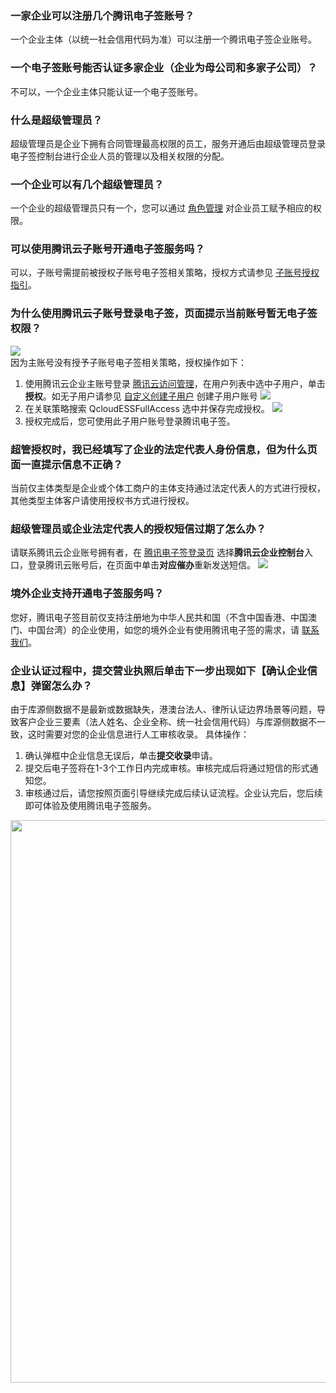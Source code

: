 ### 一家企业可以注册几个腾讯电子签账号？
一个企业主体（以统一社会信用代码为准）可以注册一个腾讯电子签企业账号。

### 一个电子签账号能否认证多家企业（企业为母公司和多家子公司）？
不可以，一个企业主体只能认证一个电子签账号。
 

### 什么是超级管理员？
超级管理员是企业下拥有合同管理最高权限的员工，服务开通后由超级管理员登录电子签控制台进行企业人员的管理以及相关权限的分配。


### 一个企业可以有几个超级管理员？
一个企业的超级管理员只有一个，您可以通过 [角色管理](https://cloud.tencent.com/document/product/1323/61355) 对企业员工赋予相应的权限。

### 可以使用腾讯云子账号开通电子签服务吗？
可以，子账号需提前被授权子账号电子签相关策略，授权方式请参见 [子账号授权指引](https://cloud.tencent.com/document/product/1323/58484#Q13)。

### 为什么使用腾讯云子账号登录电子签，页面提示当前账号暂无电子签权限？
![](https://qcloudimg.tencent-cloud.cn/raw/ecf0b7721d8f2ada3b0f635a6a29bda7.png)     
因为主账号没有授予子账号电子签相关策略，授权操作如下： 
1. 使用腾讯云企业主账号登录 [腾讯云访问管理](https://console.cloud.tencent.com/cam)，在用户列表中选中子用户，单击**授权**。如无子用户请参见 [自定义创建子用户](https://cloud.tencent.com/document/product/598/13674) 创建子用户账号
![](https://qcloudimg.tencent-cloud.cn/raw/039315db6625f7360f7d7a7dae9cc880.png)
2. 在关联策略搜索 QcloudESSFullAccess 选中并保存完成授权。
![](https://qcloudimg.tencent-cloud.cn/raw/a67241370d40761fec5976cc14d6e020.png)    
3. 授权完成后，您可使用此子用户账号登录腾讯电子签。

### 超管授权时，我已经填写了企业的法定代表人身份信息，但为什么页面一直提示信息不正确？
当前仅主体类型是企业或个体工商户的主体支持通过法定代表人的方式进行授权，其他类型主体客户请使用授权书方式进行授权。


### 超级管理员或企业法定代表人的授权短信过期了怎么办？
请联系腾讯云企业账号拥有者，在 [腾讯电子签登录页](https://ess.tencent.cn/login) 选择**腾讯云企业控制台**入口，登录腾讯云账号后，在页面中单击**对应催办**重新发送短信。
![](https://qcloudimg.tencent-cloud.cn/raw/7f889ec2e5e7f8d3710fcc31b2b7c06d.png)

### 境外企业支持开通电子签服务吗？
您好，腾讯电子签目前仅支持注册地为中华人民共和国（不含中国香港、中国澳门、中国台湾）的企业使用，如您的境外企业有使用腾讯电子签的需求，请 [联系我们](https://cloud.tencent.com/document/product/1323/59638)。

### 企业认证过程中，提交营业执照后单击下一步出现如下【确认企业信息】弹窗怎么办？
由于库源侧数据不是最新或数据缺失，港澳台法人、律所认证边界场景等问题，导致客户企业三要素（法人姓名、企业全称、统一社会信用代码）与库源侧数据不一致，这时需要对您的企业信息进行人工审核收录。
具体操作：
1. 确认弹框中企业信息无误后，单击**提交收录**申请。
2. 提交后电子签将在1-3个工作日内完成审核。审核完成后将通过短信的形式通知您。
3. 审核通过后，请您按照页面引导继续完成后续认证流程。企业认完后，您后续即可体验及使用腾讯电子签服务。

<img style="width:900px; max-width: inherit;" src="https://qcloudimg.tencent-cloud.cn/raw/8eb101d68173ecb1174d5de55e5e90bf.png" />
